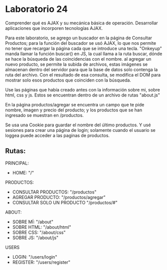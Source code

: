 # Laboratorio 24

Comprender qué es AJAX y su mecánica básica de operación. Desarrollar aplicaciones que incorporen tecnologías AJAX.

Para este laboratorio, se agrego un buscador en la página de Consultar Productos; para la función del buscador se usó AJAX, lo que nos permite no tener que recargar la página cada que se introduce una tecla. "Onkeyup" manda llamar la función buscar() en JS, la cual llama a la ruta buscar, dónde se hace la búsqueda de las coincidencias con el nombre. 
al agregar un nuevo producto, se permite la subida de archivos, estas imágenes se almacenan dentro del servidor para que la base de datos solo contenga la ruta del archivo. Con el resultado de esa consulta, se modifica el DOM para mostrar solo esos productos que coinciden con la búsqueda. 

Use las páginas que había creado antes con la información sobre mi, sobre html, css y js. Estos se encuentran dentro de un archivo de rutas "about.js"

En la página productos/agregar se encuentra un campo que te pide nombre, imagen y precio del producto; y los productos que se han ingresado se muestran en /productos.

Se usa una Cookie para guardar el nombre del último productos. Y usé sesiones para crear una página de login; solamente cuando el usuario se loggea puede acceder a las paginas de productos.

## Rutas:
PRINCIPAL: 
- HOME: "/"

PRODUCTOS:
- CONSULTAR PRODUCTOS: "/productos"
- AGREGAR PRODUCTO: "/productos/agregar"
- CONSULTAR SOLO UN PRODUCTO "/productos/#"

ABOUT:
- SOBRE MÍ: "/about"
- SOBRE HTML: "/about/html"
- SOBRE CSS: "/about/css"
- SOBRE JS: "/about/js"

USERS 
- LOGIN: "/users/login"
- REGISTER: "/users/register"
